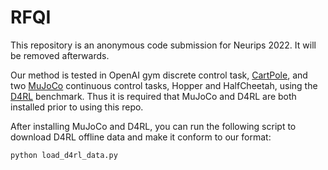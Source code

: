 # RFQI
This repository is an anonymous code submission for Neurips 2022. It will be removed afterwards.

Our method is tested in OpenAI gym discrete control task, [CartPole](https://www.gymlibrary.ml/environments/classic_control/cart_pole/), and two [MuJoCo](http://www.mujoco.org/) continuous control tasks, Hopper and HalfCheetah, using the [D4RL](https://github.com/rail-berkeley/d4rl) benchmark. Thus it is required that MuJoCo and D4RL are both installed prior to using this repo.

After installing MuJoCo and D4RL, you can run the following script to download D4RL offline data and make it conform to our format:
```
python load_d4rl_data.py
```

